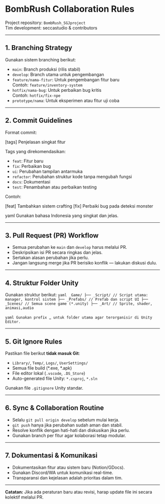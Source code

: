 # BombRush Collaboration Rules

Project repository: `BombRush_SGJproject`  
Tim development: seccastudio & contributors

---

## 1. Branching Strategy

Gunakan sistem branching berikut:

- `main`: Branch produksi (rilis stabil)
- `develop`: Branch utama untuk pengembangan
- `feature/nama-fitur`: Untuk pengembangan fitur baru  
  Contoh: `feature/inventory-system`
- `hotfix/nama-bug`: Untuk perbaikan bug kritis  
  Contoh: `hotfix/fix-npe`
- `prototype/nama`: Untuk eksperimen atau fitur uji coba

---

## 2. Commit Guidelines

Format commit:

[tags] Penjelasan singkat fitur

Tags yang direkomendasikan:

- `feat`: Fitur baru
- `fix`: Perbaikan bug
- `ui`: Perubahan tampilan antarmuka
- `refactor`: Perubahan struktur kode tanpa mengubah fungsi
- `docs`: Dokumentasi
- `test`: Penambahan atau perbaikan testing

Contoh:

[feat] Tambahkan sistem crafting
[fix] Perbaiki bug pada deteksi monster

yaml
Gunakan bahasa Indonesia yang singkat dan jelas.

---

## 3. Pull Request (PR) Workflow

- Semua perubahan ke `main` dan `develop` harus melalui PR.
- Deskripsikan isi PR secara ringkas dan jelas.
- Sertakan alasan perubahan jika perlu.
- Jangan langsung merge jika PR berisiko konflik — lakukan diskusi dulu.

---

## 4. Struktur Folder Unity

Gunakan struktur berikut:
`yaml
_Game/
├── _Script/ // Script utama: manager, kontrol sistem
├── _Prefabs/ // Prefab dan script UI
├── _Scenes/ // Semua scene game (*.unity)
├── _Art/ // Sprite, shader, animasi,audio`

`yaml
Gunakan prefix `_` untuk folder utama agar terorganisir di Unity Editor.`

---

## 5. Git Ignore Rules

Pastikan file berikut **tidak masuk Git**:

- `Library/`, `Temp/`, `Logs/`, `UserSettings/`
- Semua file build (*.exe, *.apk)
- File editor lokal (`.vscode`, `.DS_Store`)
- Auto-generated file Unity: `*.csproj`, `*.sln`

Gunakan file `.gitignore` Unity standar.

---

## 6. Sync & Collaboration Routine

- Selalu `git pull origin develop` sebelum mulai kerja.
- `git push` hanya jika perubahan sudah aman dan stabil.
- Resolve konflik dengan hati-hati dan diskusikan jika perlu.
- Gunakan branch per fitur agar kolaborasi tetap modular.

---

## 7. Dokumentasi & Komunikasi

- Dokumentasikan fitur atau sistem baru (Notion/GDocs).
- Gunakan Discord/WA untuk komunikasi real-time.
- Transparansi dan kejelasan adalah prioritas dalam tim.

---

**Catatan:** Jika ada peraturan baru atau revisi, harap update file ini secara kolektif melalui PR.
